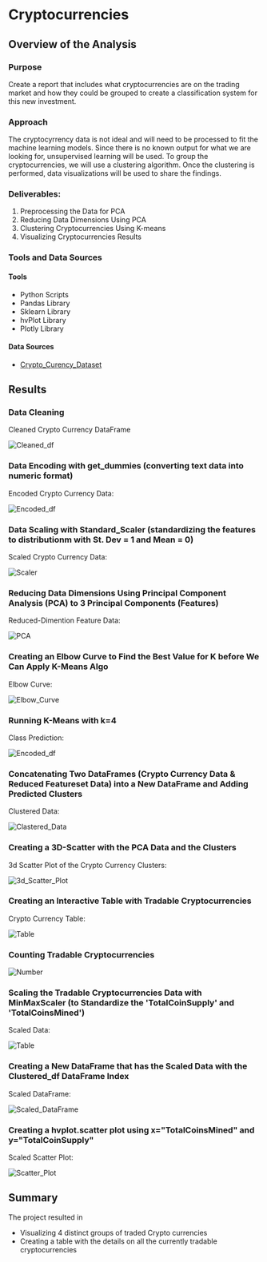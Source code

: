 # Cryptocurrencies

## Overview of the Analysis

### Purpose

Create a report that includes what cryptocurrencies are on the trading market and how they could be grouped to create a classification system for this new investment.

### Approach

The cryptocyrrency data is not ideal and will need to be processed to fit the machine learning models. Since there is no known output for what we are looking for,   unsupervised learning will be used. To group the cryptocurrencies, we will use a clustering algorithm. Once the clustering is performed, data visualizations will be used to share the findings.

### Deliverables: 

1. Preprocessing the Data for PCA
2. Reducing Data Dimensions Using PCA
3. Clustering Cryptocurrencies Using K-means
4. Visualizing Cryptocurrencies Results 

### Tools and Data Sources

#### Tools

- Python Scripts
- Pandas Library
- Sklearn Library
- hvPlot Library
- Plotly Library

#### Data Sources

- [Crypto_Curency_Dataset](https://min-api.cryptocompare.com/data/all/coinlist)

## Results

### Data Cleaning

Cleaned Crypto Currency DataFrame

![Cleaned_df](/Resources/crypto_clean_df.png)

### Data Encoding with get_dummies (converting text data into numeric format)

Encoded Crypto Currency Data:

![Encoded_df](/Resources/get_dummies.png)

### Data Scaling with Standard_Scaler (standardizing the features to distributionm with St. Dev = 1 and Mean = 0)

Scaled Crypto Currency Data:

![Scaler](/Resources/standard_scaler.png)

### Reducing Data Dimensions Using Principal Component Analysis (PCA) to 3 Principal Components (Features)

Reduced-Dimention Feature Data:

![PCA](/Resources/pca.png)

### Creating an Elbow Curve to Find the Best Value for K before We Can Apply K-Means Algo

Elbow Curve:

![Elbow_Curve](/Resources/elbow_curve.png)

### Running K-Means with k=4

Class Prediction:

![Encoded_df](/Resources/k_means.png)

### Concatenating Two DataFrames (Crypto Currency Data & Reduced Featureset Data) into a New DataFrame and Adding Predicted Clusters

Clustered Data:

![Clastered_Data](/Resources/concat_class.png)

### Creating a 3D-Scatter with the PCA Data and the Clusters

3d Scatter Plot of the Crypto Currency Clusters:

![3d_Scatter_Plot](/Resources/3d_scatter.png)

### Creating an Interactive Table with Tradable Cryptocurrencies

Crypto Currency Table:

![Table](/Resources/table.png)

### Counting Tradable Cryptocurrencies

![Number](/Resources/number_crypto.png)

### Scaling the Tradable Cryptocurrencies Data with MinMaxScaler (to Standardize the 'TotalCoinSupply' and 'TotalCoinsMined')

Scaled Data:

![Table](/Resources/min_max_scaler.png)

### Creating a New DataFrame that has the Scaled Data with the Clustered_df DataFrame Index

Scaled DataFrame:

![Scaled_DataFrame](/Resources/scaled_df.png)

### Creating a hvplot.scatter plot using x="TotalCoinsMined" and y="TotalCoinSupply"

Scaled Scatter Plot:

![Scatter_Plot](/Resources/scaled_df_plot.png)

## Summary

The project resulted in 

- Visualizing 4 distinct groups of traded Crypto currencies
- Creating a table with the details on all the currently tradable cryptocurrencies 

